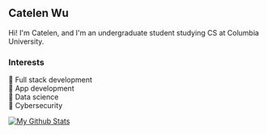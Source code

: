 ## Catelen Wu
Hi! I'm Catelen, and I'm an undergraduate student studying CS at Columbia University.

### Interests 
🌱 Full stack development  
🌱 App development   
🌱 Data science   
🌱 Cybersecurity  

[![My Github Stats](https://github-readme-stats.vercel.app/api?username=catw101&theme=buefy)](https://github.com/anuraghazra/github-readme-stats)

<!--

Here are some ideas to get you started:

- 🔭 I’m currently working on ...
- 🌱 I’m currently learning ...
- 👯 I’m looking to collaborate on ...
- 🤔 I’m looking for help with ...
- 💬 Ask me about ...
- 📫 How to reach me: ...
- 😄 Pronouns: ...
- ⚡ Fun fact: ...
-->
